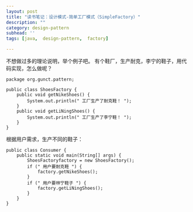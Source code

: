 ```yaml
---
layout: post
title: "读书笔记：设计模式-简单工厂模式（SimpleFactory）"
description: ""
category: design-pattern
subhead: ''
tags: [java,  design-pattern,  factory]

---
```

不想做过多的理论说明，举个例子吧。
有个鞋厂，生产耐克，李宁的鞋子，用代码实现，怎么做呢？
 

    package org.gunct.pattern;  
  
    public class ShoesFactory {  
        public void getNikeShoes() {  
            System.out.println(" 工厂生产了耐克鞋！ ");  
        }  
        public void getLiNingShoes() {  
            System.out.println(" 工厂生产了李宁鞋！ ");  
        }  
    }  
 
根据用户需求，生产不同的鞋子：
 
    public class Consumer {  
        public static void main(String[] args) {  
            ShoesFactoryfactory = new ShoesFactory();  
            if (" 用户要耐克鞋 ") {  
                factory.getNikeShoes();  
            }  
            if (" 用户要林宁鞋子 ") {  
                factory.getLiNingShoes();  
            }  
        }  
    }  

